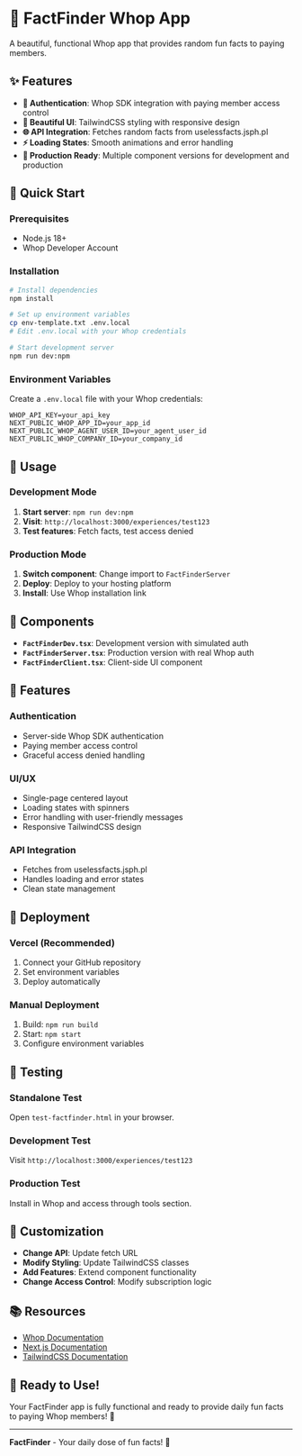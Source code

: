 # 🎉 FactFinder Whop App

A beautiful, functional Whop app that provides random fun facts to paying members.

## ✨ Features

- **🔐 Authentication**: Whop SDK integration with paying member access control
- **🎨 Beautiful UI**: TailwindCSS styling with responsive design
- **🌐 API Integration**: Fetches random facts from uselessfacts.jsph.pl
- **⚡ Loading States**: Smooth animations and error handling
- **🚀 Production Ready**: Multiple component versions for development and production

## 🚀 Quick Start

### Prerequisites
- Node.js 18+
- Whop Developer Account

### Installation
```bash
# Install dependencies
npm install

# Set up environment variables
cp env-template.txt .env.local
# Edit .env.local with your Whop credentials

# Start development server
npm run dev:npm
```

### Environment Variables
Create a `.env.local` file with your Whop credentials:
```env
WHOP_API_KEY=your_api_key
NEXT_PUBLIC_WHOP_APP_ID=your_app_id
NEXT_PUBLIC_WHOP_AGENT_USER_ID=your_agent_user_id
NEXT_PUBLIC_WHOP_COMPANY_ID=your_company_id
```

## 🎯 Usage

### Development Mode
1. **Start server**: `npm run dev:npm`
2. **Visit**: `http://localhost:3000/experiences/test123`
3. **Test features**: Fetch facts, test access denied

### Production Mode
1. **Switch component**: Change import to `FactFinderServer`
2. **Deploy**: Deploy to your hosting platform
3. **Install**: Use Whop installation link

## 📁 Components

- **`FactFinderDev.tsx`**: Development version with simulated auth
- **`FactFinderServer.tsx`**: Production version with real Whop auth
- **`FactFinderClient.tsx`**: Client-side UI component

## 🎨 Features

### Authentication
- Server-side Whop SDK authentication
- Paying member access control
- Graceful access denied handling

### UI/UX
- Single-page centered layout
- Loading states with spinners
- Error handling with user-friendly messages
- Responsive TailwindCSS design

### API Integration
- Fetches from uselessfacts.jsph.pl
- Handles loading and error states
- Clean state management

## 🚀 Deployment

### Vercel (Recommended)
1. Connect your GitHub repository
2. Set environment variables
3. Deploy automatically

### Manual Deployment
1. Build: `npm run build`
2. Start: `npm start`
3. Configure environment variables

## 📱 Testing

### Standalone Test
Open `test-factfinder.html` in your browser.

### Development Test
Visit `http://localhost:3000/experiences/test123`

### Production Test
Install in Whop and access through tools section.

## 🔧 Customization

- **Change API**: Update fetch URL
- **Modify Styling**: Update TailwindCSS classes
- **Add Features**: Extend component functionality
- **Change Access Control**: Modify subscription logic

## 📚 Resources

- [Whop Documentation](https://dev.whop.com/)
- [Next.js Documentation](https://nextjs.org/docs)
- [TailwindCSS Documentation](https://tailwindcss.com/docs)

## 🎉 Ready to Use!

Your FactFinder app is fully functional and ready to provide daily fun facts to paying Whop members! 🎉

---

**FactFinder** - Your daily dose of fun facts! 🎉